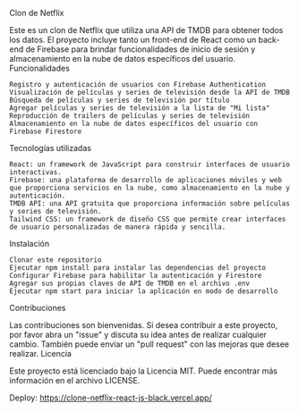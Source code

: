 Clon de Netflix

Este es un clon de Netflix que utiliza una API de TMDB para obtener todos los datos. El proyecto incluye tanto un front-end de React como un back-end de Firebase para brindar funcionalidades de inicio de sesión y almacenamiento en la nube de datos específicos del usuario.
Funcionalidades

    Registro y autenticación de usuarios con Firebase Authentication
    Visualización de películas y series de televisión desde la API de TMDB
    Búsqueda de películas y series de televisión por título
    Agregar películas y series de televisión a la lista de "Mi lista"
    Reproducción de trailers de películas y series de televisión
    Almacenamiento en la nube de datos específicos del usuario con Firebase Firestore

Tecnologías utilizadas

    React: un framework de JavaScript para construir interfaces de usuario interactivas.
    Firebase: una plataforma de desarrollo de aplicaciones móviles y web que proporciona servicios en la nube, como almacenamiento en la nube y autenticación.
    TMDB API: una API gratuita que proporciona información sobre películas y series de televisión.
    Tailwind CSS: un framework de diseño CSS que permite crear interfaces de usuario personalizadas de manera rápida y sencilla.

Instalación

    Clonar este repositorio
    Ejecutar npm install para instalar las dependencias del proyecto
    Configurar Firebase para habilitar la autenticación y Firestore
    Agregar sus propias claves de API de TMDB en el archivo .env
    Ejecutar npm start para iniciar la aplicación en modo de desarrollo

Contribuciones

Las contribuciones son bienvenidas. Si desea contribuir a este proyecto, por favor abra un "issue" y discuta su idea antes de realizar cualquier cambio. También puede enviar un "pull request" con las mejoras que desee realizar.
Licencia

Este proyecto está licenciado bajo la Licencia MIT. Puede encontrar más información en el archivo LICENSE.


Deploy: https://clone-netflix-react-js-black.vercel.app/
